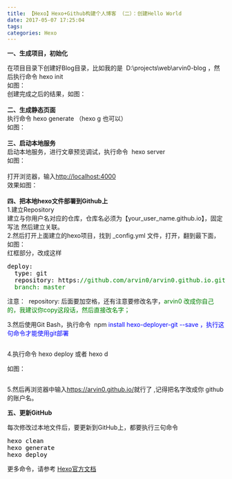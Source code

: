 ```yaml
---
title: 【Hexo】Hexo+Github构建个人博客 （二）：创建Hello World
date: 2017-05-07 17:25:04
tags: 
categories: Hexo
---
```


<!--more-->

<strong>一、生成项目，初始化</strong></div>
<div style="display: block">在项目目录下创建好Blog目录，比如我的是 &nbsp;<span class="cnblogs_code">D:\projects\web\arvin0-blog ，然后执行命令&nbsp;<span class="cnblogs_code">hexo init</span></span></div>
<div style="display: block">如图：</div>
<div style="display: block"><img src="http://images2015.cnblogs.com/blog/934812/201704/934812-20170403182523769-68178955.jpg" alt=""></div>
<div style="display: block">创建完成之后的结果，如图：</div>
<div style="display: block"><img src="http://images2015.cnblogs.com/blog/934812/201704/934812-20170403182739675-225689466.jpg" alt=""></div>
<div style="display: block">&nbsp;</div>
<div style="display: block"><strong>二、生成静态页面</strong></div>
<div style="display: block">执行命令&nbsp;<span class="cnblogs_code">hexo generate （hexo g 也可以）&nbsp;</span></div>
<div style="display: block">如图：</div>
<div style="display: block"><img src="http://images2015.cnblogs.com/blog/934812/201704/934812-20170403183022488-2122170010.jpg" alt=""></div>
<div style="display: block">&nbsp;</div>
<div style="display: block"><strong>三、启动本地服务</strong></div>
<div style="display: block">启动本地服务，进行文章预览调试，执行命令 &nbsp;<span class="cnblogs_code">hexo server&nbsp;</span></div>
<div style="display: block">如图：</div>
<div style="display: block"><img src="http://images2015.cnblogs.com/blog/934812/201704/934812-20170403183623488-1902132676.jpg" alt=""></div>
<div style="display: block">&nbsp;</div>
<div style="display: block">打开浏览器，输入<a href="http://baixin.io/2015/08/HEXO%E6%90%AD%E5%BB%BA%E4%B8%AA%E4%BA%BA%E5%8D%9A%E5%AE%A2/%E5%B0%B1%E5%8F%AF%E4%BB%A5%E7%9C%8B%E5%88%B0%E6%9C%80%E5%8E%9F%E5%A7%8B%E7%9A%84%E6%95%88%E6%9E%9C%E4%BA%86">http://localhost:4000</a></div>
<div style="display: block">效果如图：</div>
<div style="display: block"><img src="http://images2015.cnblogs.com/blog/934812/201704/934812-20170403183707222-349211279.jpg" alt=""></div>
<div style="display: block">&nbsp;</div>
<div style="display: block"><strong>四、把本地hexo文件部署到Github上</strong></div>
<div style="display: block">1.建立Repository</div>
<div style="display: block">建立与你用户名对应的仓库，仓库名必须为【your_user_name.github.io】，固定写法 然后建立关联。</div>
<div style="display: block">2.然后打开上面建立的hexo项目，找到 _config.yml 文件，打开，翻到最下面，如图：</div>
<div style="display: block"><img src="http://images2015.cnblogs.com/blog/934812/201704/934812-20170403225005488-175188240.jpg" alt=""></div>
<div style="display: block">红框部分，改成这样</div>
<div style="display: block">
<div class="cnblogs_code">
<pre><span style="color: #000000">deploy:
  type: git
  repository: https:<span style="color: #008000">//<span style="color: #008000">github.com/arvin0/<span style="color: #008000">arvin0.github.io.git
  branch: master</span></span></span></span></pre>
</div>
<p>注意： &nbsp;<span class="cnblogs_code">repository: 后面要加空格，还有注意要修改名字，<span style="color: #008000">arvin0 改成你自己的，我建议你copy这段话，然后直接改名字；</span></span></p>
<p>3.然后使用Git Bash，执行命令 &nbsp;<span class="cnblogs_code">npm <span style="color: #0000ff">install hexo-deployer-git --save ，执行这句命令才能使用git部署</span></span></p>
<p><img src="http://images2015.cnblogs.com/blog/934812/201704/934812-20170403230604957-494688996.jpg" alt=""></p>
<p>4.执行命令&nbsp;<span class="cnblogs_code">hexo deploy 或者&nbsp;<span class="cnblogs_code">hexo d&nbsp;</span></span></p>
<p>如图：</p>
<p><img src="http://images2015.cnblogs.com/blog/934812/201704/934812-20170403230534003-936540000.jpg" alt=""></p>
<p>5.然后再浏览器中输入<a href="https://arvin0.github.io/" target="_blank">https://arvin0.github.io/</a>就行了 ,记得把名字改成你 github 的账户名。</p>
<p><strong>五、更新GitHub</strong></p>
<p>每次修改过本地文件后，要更新到GitHub上，都要执行三句命令</p>
<div class="cnblogs_code">
<pre><span style="color: #000000">hexo clean
hexo generate
hexo deploy</span></pre>
</div>
<p>更多命令，请参考 <a href="https://hexo.io/zh-cn/docs/index.html" target="_blank">Hexo官方文档</a></p>
</div>
